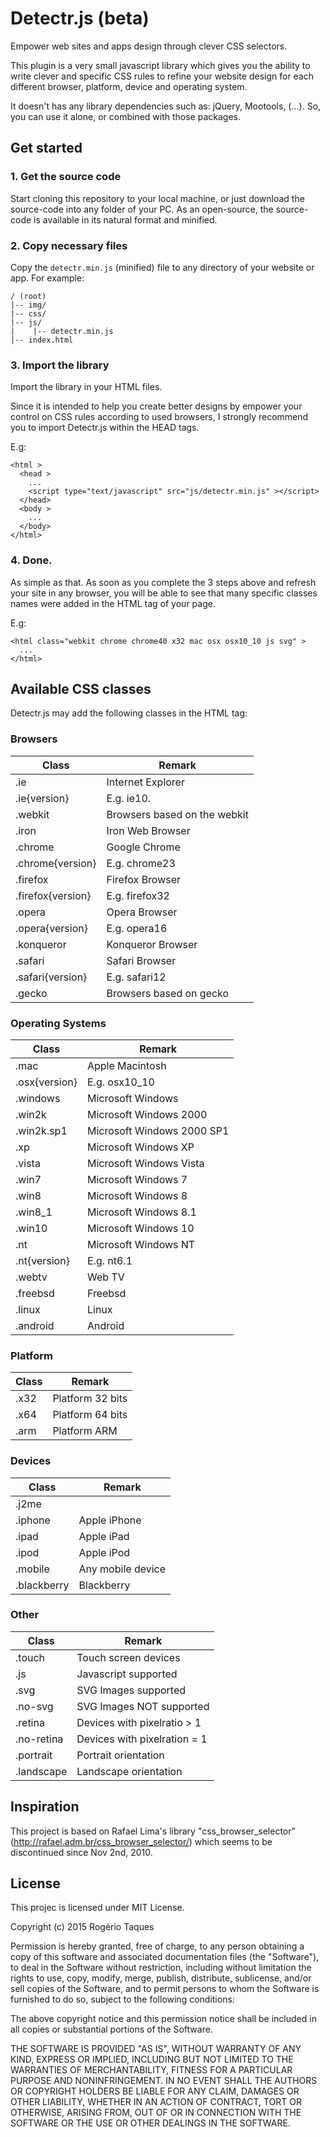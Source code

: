 # Detectr.js (beta)

Empower web sites and apps design through clever CSS selectors.

This plugin is a very small javascript library which gives you the ability to
write clever and specific CSS rules to refine your website design for each
different browser, platform, device and operating system.

It doesn't has any library dependencies such as: jQuery, Mootools, (...). So,
you can use it alone, or combined with those packages.

## Get started

### 1. Get the source code

Start cloning this repository to your local machine, or just download the
source-code into any folder of your PC. As an open-source, the source-code is
available in its natural format and minified.

### 2. Copy necessary files

Copy the ```detectr.min.js``` (minified) file to any directory of your website
or app. For example:

```
/ (root)
|-- img/
|-- css/
|-- js/
|    |-- detectr.min.js
|-- index.html
```

### 3. Import the library

Import the library in your HTML files.  

Since it is intended to help you create better designs by empower your control
on CSS rules according to used browsers, I strongly recommend you to import
Detectr.js within the HEAD tags.

E.g:

```
<html >
  <head >
    ...
    <script type="text/javascript" src="js/detectr.min.js" ></script>
  </head>
  <body >
    ...
  </body>
</html>

```

### 4. Done.

As simple as that. As soon as you complete the 3 steps above and refresh your
site in any browser, you will be able to see that many specific classes names
were added in the HTML tag of your page.

E.g:

```
<html class="webkit chrome chrome40 x32 mac osx osx10_10 js svg" >
  ...
</html>
```

## Available CSS classes

Detectr.js may add the following classes in the HTML tag:

### Browsers

| Class | Remark |
|-------|--------|
|.ie    | Internet Explorer |
|.ie{version} | E.g. ie10.  |
|.webkit | Browsers based on the webkit |
|.iron   | Iron Web Browser|
|.chrome | Google Chrome |
|.chrome{version} | E.g. chrome23 |
|.firefox | Firefox Browser |
|.firefox{version} | E.g. firefox32 |
|.opera | Opera Browser |
|.opera{version} | E.g. opera16 |
|.konqueror | Konqueror Browser |
|.safari | Safari Browser |
|.safari{version} | E.g. safari12 |
|.gecko | Browsers based on gecko |

### Operating Systems

| Class | Remark |
|-------|--------|
|.mac   | Apple Macintosh |
|.osx{version} | E.g. osx10_10 |
|.windows | Microsoft Windows |
|.win2k | Microsoft Windows 2000 |
|.win2k.sp1 | Microsoft Windows 2000 SP1 |
|.xp | Microsoft Windows XP |
|.vista | Microsoft Windows Vista  |
|.win7 | Microsoft Windows 7  |
|.win8 | Microsoft Windows 8 |
|.win8_1 | Microsoft Windows 8.1 |
|.win10 | Microsoft Windows 10 |
|.nt | Microsoft Windows NT |
|.nt{version} | E.g. nt6.1|
|.webtv | Web TV |
|.freebsd | Freebsd |
|.linux | Linux |
|.android | Android |

### Platform

| Class | Remark |
|-------|--------|
|.x32   | Platform 32 bits |
|.x64   | Platform 64 bits |
|.arm   | Platform ARM |

### Devices

| Class | Remark |
|-------|--------|
|.j2me   | |
|.iphone | Apple iPhone |
|.ipad   | Apple iPad |
|.ipod   | Apple iPod |
|.mobile | Any mobile device |
|.blackberry | Blackberry |

### Other

| Class | Remark |
|-------|--------|
|.touch | Touch screen devices |
|.js    | Javascript supported |
|.svg     | SVG Images supported |
|.no-svg     | SVG Images NOT supported |
|.retina     | Devices with pixelratio > 1 |
|.no-retina     | Devices with pixelration = 1|
|.portrait     | Portrait orientation |
|.landscape     | Landscape orientation |

## Inspiration

This project is based on Rafael Lima's library "css_browser_selector"
(http://rafael.adm.br/css_browser_selector/) which seems to be discontinued
since Nov 2nd, 2010.

## License

This projec is licensed under MIT License.

Copyright (c) 2015 Rogério Taques

Permission is hereby granted, free of charge, to any person obtaining a copy
of this software and associated documentation files (the "Software"), to deal
in the Software without restriction, including without limitation the rights
to use, copy, modify, merge, publish, distribute, sublicense, and/or sell
copies of the Software, and to permit persons to whom the Software is
furnished to do so, subject to the following conditions:

The above copyright notice and this permission notice shall be included in all
copies or substantial portions of the Software.

THE SOFTWARE IS PROVIDED "AS IS", WITHOUT WARRANTY OF ANY KIND, EXPRESS OR
IMPLIED, INCLUDING BUT NOT LIMITED TO THE WARRANTIES OF MERCHANTABILITY,
FITNESS FOR A PARTICULAR PURPOSE AND NONINFRINGEMENT. IN NO EVENT SHALL THE
AUTHORS OR COPYRIGHT HOLDERS BE LIABLE FOR ANY CLAIM, DAMAGES OR OTHER
LIABILITY, WHETHER IN AN ACTION OF CONTRACT, TORT OR OTHERWISE, ARISING FROM,
OUT OF OR IN CONNECTION WITH THE SOFTWARE OR THE USE OR OTHER DEALINGS IN THE
SOFTWARE.

